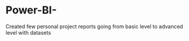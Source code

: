 # Power-BI-
Created few personal project reports going from basic level to advanced level with datasets 

